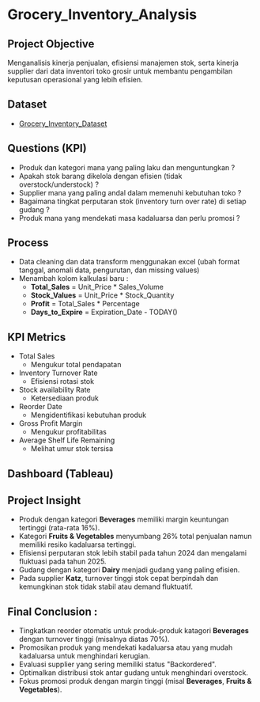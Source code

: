 # Grocery_Inventory_Analysis
## Project Objective
Menganalisis kinerja penjualan, efisiensi manajemen stok, serta kinerja supplier dari data inventori toko grosir untuk membantu pengambilan keputusan operasional yang lebih efisien.

## Dataset
- <a href = https://github.com/riovernando97/Grocery_Inventory_Analysis/blob/main/Grocery_Inventory_Data.xlsx>Grocery_Inventory_Dataset</a>
  
## Questions (KPI)
  - Produk dan kategori mana yang paling laku dan menguntungkan ?
  - Apakah stok barang dikelola dengan efisien (tidak overstock/understock) ?
  - Supplier mana yang paling andal dalam memenuhi kebutuhan toko ?
  - Bagaimana tingkat perputaran stok (inventory turn over rate) di setiap gudang ?
  - Produk mana yang mendekati masa kadaluarsa dan perlu promosi ?
  
## Process
  - Data cleaning dan data transform menggunakan excel (ubah format tanggal, anomali data, pengurutan, dan missing values)
  - Menambah kolom kalkulasi baru :
    - <b>Total_Sales</b> = Unit_Price * Sales_Volume
    - <b>Stock_Values</b> = Unit_Price * Stock_Quantity
    - <b>Profit</b> = Total_Sales * Percentage
    - <b>Days_to_Expire</b> = Expiration_Date - TODAY()

## KPI Metrics
  - Total Sales
    - Mengukur total pendapatan
  - Inventory Turnover Rate
    - Efisiensi rotasi stok
  - Stock availability Rate
    - Ketersediaan produk
  - Reorder Date
    - Mengidentifikasi kebutuhan produk
  - Gross Profit Margin
    - Mengukur profitabilitas
  - Average Shelf Life Remaining
    - Melihat umur stok tersisa

## Dashboard (Tableau)
  <a href = https://github.com/riovernando97/Grocery_Inventory_Analysis/blob/main/Grocery%20Inventory%20Analysis%20Dashboard.png></a>
    
## Project Insight
-	Produk dengan kategori <b>Beverages</b> memiliki margin keuntungan tertinggi (rata-rata 16%).
-	Kategori <b>Fruits & Vegetables</b> menyumbang 26% total penjualan namun memiliki resiko kadaluarsa tertinggi.
-	Efisiensi perputaran stok lebih stabil pada tahun 2024 dan mengalami fluktuasi pada tahun 2025.
-	Gudang dengan kategori <b>Dairy</b> menjadi gudang yang paling efisien.
-	Pada supplier <b>Katz</b>, turnover tinggi stok cepat berpindah dan kemungkinan stok tidak stabil atau demand fluktuatif.

## Final Conclusion :
-	Tingkatkan reorder otomatis untuk produk-produk katagori <b>Beverages</b> dengan turnover tinggi (misalnya diatas 70%).
-	Promosikan produk yang mendekati kadaluarsa atau yang mudah kadaluarsa untuk menghindari kerugian.
-	Evaluasi supplier yang sering memiliki status "Backordered".
-	Optimalkan distribusi stok antar gudang untuk menghindari overstock.
-	Fokus promosi produk dengan margin tinggi (misal <b>Beverages</b>, <b>Fruits & Vegetables</b>).

  

